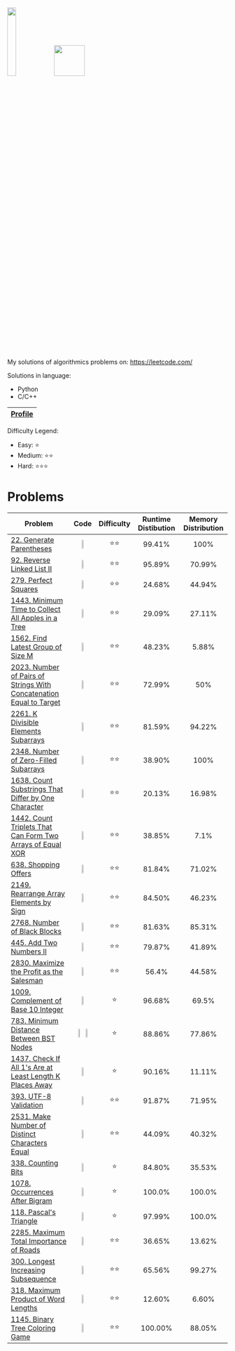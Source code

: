 # <img src="https://leetcode.com/static/webpack_bundles/images/logo-dark.e99485d9b.svg"  width="20%" height="20%"> </img> <img allign="right" src="https://assets.leetcode.com/static_assets/marketing/2023-50.gif" width="70" height="70">
My solutions of algorithmics problems on: https://leetcode.com/

Solutions in language:
* Python
* C/C++

[Leetcode Profile]:https://leetcode.com/user2261gr/

| [Profile][Leetcode Profile]   |
|-------------------------------|
Difficulty Legend:
* Easy: ⭐
* Medium: ⭐⭐
* Hard: ⭐⭐⭐


# Problems

[22. Generate Parentheses]: https://leetcode.com/problems/generate-parentheses/
[92. Reverse Linked List II]: https://leetcode.com/problems/reverse-linked-list-ii/
[279. Perfect Squares]: https://leetcode.com/problems/perfect-squares/
[1443. Minimum Time to Collect All Apples in a Tree]: https://leetcode.com/problems/minimum-time-to-collect-all-apples-in-a-tree/
[1562. Find Latest Group of Size M]: https://leetcode.com/problems/find-latest-group-of-size-m/
[2023. Number of Pairs of Strings With Concatenation Equal to Target]: https://leetcode.com/problems/number-of-pairs-of-strings-with-concatenation-equal-to-target/
[2261. K Divisible Elements Subarrays]: https://leetcode.com/problems/k-divisible-elements-subarrays/
[2348. Number of Zero-Filled Subarrays]: https://leetcode.com/problems/number-of-zero-filled-subarrays/
[1638. Count Substrings That Differ by One Character]: https://leetcode.com/problems/count-substrings-that-differ-by-one-character/
[1442. Count Triplets That Can Form Two Arrays of Equal XOR]: https://leetcode.com/problems/count-triplets-that-can-form-two-arrays-of-equal-xor/
[638. Shopping Offers]: https://leetcode.com/problems/shopping-offers/
[2149. Rearrange Array Elements by Sign]: https://leetcode.com/problems/rearrange-array-elements-by-sign/
[2768. Number of Black Blocks]: https://leetcode.com/problems/number-of-black-blocks/
[445. Add Two Numbers II]: https://leetcode.com/problems/add-two-numbers-ii/
[2830. Maximize the Profit as the Salesman]: https://leetcode.com/problems/maximize-the-profit-as-the-salesman/
[1009. Complement of Base 10 Integer]: https://leetcode.com/problems/complement-of-base-10-integer/
[783. Minimum Distance Between BST Nodes]: https://leetcode.com/problems/minimum-distance-between-bst-nodes/
[1437. Check If All 1's Are at Least Length K Places Away]: https://leetcode.com/problems/check-if-all-1s-are-at-least-length-k-places-away/
[393. UTF-8 Validation]: https://leetcode.com/problems/utf-8-validation/
[2531. Make Number of Distinct Characters Equal]: https://leetcode.com/problems/make-number-of-distinct-characters-equal/
[338. Counting Bits]: https://leetcode.com/problems/counting-bits/
[1078. Occurrences After Bigram]: https://leetcode.com/problems/occurrences-after-bigram/
[118. Pascal's Triangle]: https://leetcode.com/problems/pascals-triangle/
[2285. Maximum Total Importance of Roads]: https://leetcode.com/problems/maximum-total-importance-of-roads/description/
[300. Longest Increasing Subsequence]: https://leetcode.com/problems/longest-increasing-subsequence/
[318. Maximum Product of Word Lengths]: https://leetcode.com/problems/maximum-product-of-word-lengths/description/
[1145. Binary Tree Coloring Game]: https://leetcode.com/problems/binary-tree-coloring-game/description/

| Problem |                                                                                                                                                         Code                                                                                                                                                          | Difficulty | Runtime Distibution | Memory Distribution |
|---------|:---------------------------------------------------------------------------------------------------------------------------------------------------------------------------------------------------------------------------------------------------------------------------------------------------------------------:|:----------:|:-------------------:|:-------------------:|
|[22. Generate Parentheses]|                          <a href="https://github.com/bartlomiej-niemiec/leetcode-solutions/blob/main/Solutions/22.%20Generate%20Parentheses/Python/generate_parentheses.py"><img src="https://upload.wikimedia.org/wikipedia/commons/c/c3/Python-logo-notext.svg"  width="30%" height="30%"></img></a>                          |     ⭐⭐     |       99.41%        |        100%         |
|[92. Reverse Linked List II]|                      <a href="https://github.com/bartlomiej-niemiec/leetcode-solutions/blob/main/Solutions/92.%20Reverse%20Linked%20List%20II/Python/reverse_linkedlist_ii.py"><img src="https://upload.wikimedia.org/wikipedia/commons/c/c3/Python-logo-notext.svg"  width="30%" height="30%"></img></a>                       |     ⭐⭐     |       95.89%        |       70.99%        |
|[279. Perfect Squares]|                                 <a href="https://github.com/bartlomiej-niemiec/leetcode-solutions/blob/main/Solutions/279.%20Perfect%20Squares/Python/numSquares.py"><img src="https://upload.wikimedia.org/wikipedia/commons/c/c3/Python-logo-notext.svg"  width="30%" height="30%"></img></a>                                 |     ⭐⭐     |       24.68%        |       44.94%        |
|[1443. Minimum Time to Collect All Apples in a Tree]|            <a href="https://github.com/bartlomiej-niemiec/leetcode-solutions/blob/main/Solutions/1443.%20Minimum%20Time%20to%20Collect%20All%20Apples%20in%20a%20Tree/Python/min_time.py"><img src="https://upload.wikimedia.org/wikipedia/commons/c/c3/Python-logo-notext.svg"  width="30%" height="30%"></img></a>            |     ⭐⭐     |       29.09%        |       27.11%        |
|[1562. Find Latest Group of Size M]|                   <a href="https://github.com/bartlomiej-niemiec/leetcode-solutions/blob/main/Solutions/1562.%20Find%20Latest%20Group%20of%20Size%20M/Python/find_latest_step.py"><img src="https://upload.wikimedia.org/wikipedia/commons/c/c3/Python-logo-notext.svg"  width="30%" height="30%"></img></a>                    |     ⭐⭐     |       48.23%        |        5.88%        |
|[2023. Number of Pairs of Strings With Concatenation Equal to Target]| <a href="https://github.com/bartlomiej-niemiec/leetcode-solutions/blob/main/Solutions/2023.%20Number%20of%20Pairs%20of%20Strings%20With%20Concatenation%20Equal%20to%20Target/Python/numOfPairs.py"><img src="https://upload.wikimedia.org/wikipedia/commons/c/c3/Python-logo-notext.svg"  width="30%" height="30%"></img></a>  |     ⭐⭐     |       72.99%        |         50%         |
|[2261. K Divisible Elements Subarrays]|             <a href="https://github.com/bartlomiej-niemiec/leetcode-solutions/blob/main/Solutions/2261.%20K%20Divisible%20Elements%20Subarrays/Python/k_divisible_elements_subarrays.py"><img src="https://upload.wikimedia.org/wikipedia/commons/c/c3/Python-logo-notext.svg"  width="30%" height="30%"></img></a>             |     ⭐⭐     |       81.59%        |       94.22%        |
|[2348. Number of Zero-Filled Subarrays]|                 <a href="https://github.com/bartlomiej-niemiec/leetcode-solutions/blob/main/Solutions/2348.%20Number%20of%20Zero-Filled%20Subarrays/Python/zero_filled_subarays.py"><img src="https://upload.wikimedia.org/wikipedia/commons/c/c3/Python-logo-notext.svg"  width="30%" height="30%"></img></a>                  |     ⭐⭐     |       38.90%        |        100%         |
|[1638. Count Substrings That Differ by One Character]|          <a href="https://github.com/bartlomiej-niemiec/leetcode-solutions/blob/main/Solutions/1638.%20Count%20Substrings%20That%20Differ%20by%20One%20Character/Python/countSubstrings.py"><img src="https://upload.wikimedia.org/wikipedia/commons/c/c3/Python-logo-notext.svg"  width="30%" height="30%"></img></a>          |     ⭐⭐     |       20.13%        |       16.98%        |
|[1442. Count Triplets That Can Form Two Arrays of Equal XOR]| <a href="https://github.com/bartlomiej-niemiec/leetcode-solutions/blob/main/Solutions/1442.%20Count%20Triplets%20That%20Can%20Form%20Two%20Arrays%20of%20Equal%20XOR/Python/countTriplets.py"><img src="https://upload.wikimedia.org/wikipedia/commons/c/c3/Python-logo-notext.svg"  width="30%" height="30%"></img></a> |     ⭐⭐     |       38.85%        |        7.1%         |
|[638. Shopping Offers]|                            <a href="https://github.com/bartlomiej-niemiec/leetcode-solutions/blob/main/Solutions/638.%20Shopping%20Offers/Python/shoppingOffers.py"><img src="https://upload.wikimedia.org/wikipedia/commons/c/c3/Python-logo-notext.svg"  width="30%" height="30%"></img></a>                            |     ⭐⭐     |       81.84%        |       71.02%        |
|[2149. Rearrange Array Elements by Sign]|               <a href="https://github.com/bartlomiej-niemiec/leetcode-solutions/blob/main/Solutions/2149.%20Rearrange%20Array%20Elements%20by%20Sign/Python/rearrangeArray.py"><img src="https://upload.wikimedia.org/wikipedia/commons/c/c3/Python-logo-notext.svg"  width="30%" height="30%"></img></a>                |     ⭐⭐     |       84.50%        |       46.23%        |
|[2768. Number of Black Blocks]|                    <a href="https://github.com/bartlomiej-niemiec/leetcode-solutions/blob/main/Solutions/2768.%20Number%20of%20Black%20Blocks/Python/countBlackBlocks.py"><img src="https://upload.wikimedia.org/wikipedia/commons/c/c3/Python-logo-notext.svg"  width="30%" height="30%"></img></a>                     |     ⭐⭐     |       81.63%        |       85.31%        |
|[445. Add Two Numbers II]|                        <a href="https://github.com/bartlomiej-niemiec/leetcode-solutions/blob/main/Solutions/445.%20Add%20Two%20Numbers%20II/Python/addTwoNumbersII.py"><img src="https://upload.wikimedia.org/wikipedia/commons/c/c3/Python-logo-notext.svg"  width="30%" height="30%"></img></a>                        |     ⭐⭐     |       79.87%        |       41.89%        |
|[2830. Maximize the Profit as the Salesman]|           <a href="https://github.com/bartlomiej-niemiec/leetcode-solutions/blob/main/Solutions/2830.%20Maximize%20the%20Profit%20as%20the%20Salesman/Python/maximizetheprofit.py"><img src="https://upload.wikimedia.org/wikipedia/commons/c/c3/Python-logo-notext.svg"  width="30%" height="30%"></img></a>            |     ⭐⭐     |        56.4%        |       44.58%        |
|[1009. Complement of Base 10 Integer]|                   <a href="https://github.com/bartlomiej-niemiec/leetcode-solutions/blob/main/Solutions/1009.%20Complement%20of%20Base%2010%20Integer/Python/bitwiseComplement.py"><img src="https://upload.wikimedia.org/wikipedia/commons/c/c3/Python-logo-notext.svg"  width="30%" height="30%"></img></a>                   |     ⭐      |       96.68%        |        69.5%        |
|[783. Minimum Distance Between BST Nodes]|                  <a href="https://github.com/bartlomiej-niemiec/leetcode-solutions/blob/main/Solutions/783.%20Minimum%20Distance%20Between%20BST%20Nodes/Python/minDiffInBST.py"><img src="https://upload.wikimedia.org/wikipedia/commons/c/c3/Python-logo-notext.svg"  width="30%" height="30%"></img></a>  <a href="https://github.com/bartlomiej-niemiec/leetcode-solutions/blob/main/Solutions/783.%20Minimum%20Distance%20Between%20BST%20Nodes/C%2B%2B/minDiffInBST.cpp"><img src="https://upload.wikimedia.org/wikipedia/commons/thumb/1/18/ISO_C%2B%2B_Logo.svg/1822px-ISO_C%2B%2B_Logo.svg.png"  width="30%" height="30%"></img></a>                   |     ⭐      |       88.86%        |       77.86%        |
|[1437. Check If All 1's Are at Least Length K Places Away]| <a href="https://github.com/bartlomiej-niemiec/leetcode-solutions/blob/main/Solutions/1437.%20Check%20If%20All%201's%20Are%20at%20Least%20Length%20K%20Places%20Away/C%2B%2B/kLengthApart.cpp"><img src="https://upload.wikimedia.org/wikipedia/commons/thumb/1/18/ISO_C%2B%2B_Logo.svg/1822px-ISO_C%2B%2B_Logo.svg.png"  width="30%" height="30%"></img></a>  |     ⭐      |       90.16%        |       11.11%        |
|[393. UTF-8 Validation]| <a href="https://github.com/bartlomiej-niemiec/leetcode-solutions/blob/main/Solutions/393.%20UTF-8%20Validation/C%2B%2B/validUtf8.cpp"><img src="https://upload.wikimedia.org/wikipedia/commons/thumb/1/18/ISO_C%2B%2B_Logo.svg/1822px-ISO_C%2B%2B_Logo.svg.png"  width="30%" height="30%"></img></a>  |     ⭐⭐     |       91.87%        |       71.95%        |
|[2531. Make Number of Distinct Characters Equal]| <a href="https://github.com/bartlomiej-niemiec/leetcode-solutions/blob/main/Solutions/2531.%20Make%20Number%20of%20Distinct%20Characters%20Equal/C%2B%2B/isItPossible.cpp"><img src="https://upload.wikimedia.org/wikipedia/commons/thumb/1/18/ISO_C%2B%2B_Logo.svg/1822px-ISO_C%2B%2B_Logo.svg.png"  width="30%" height="30%"></img></a>  |     ⭐⭐     |       44.09%        |       40.32%        |
|[338. Counting Bits]| <a href="https://github.com/bartlomiej-niemiec/leetcode-solutions/blob/main/Solutions/338.%20Counting%20Bits/Python/countBits.py"><img src="https://upload.wikimedia.org/wikipedia/commons/c/c3/Python-logo-notext.svg"  width="30%" height="30%"></img></a>  |     ⭐      |       84.80%        |       35.53%        |
|[1078. Occurrences After Bigram]| <a href="https://github.com/bartlomiej-niemiec/leetcode-solutions/blob/main/Solutions/1078.%20Occurrences%20After%20Bigram/C/findOcurrences.c"><img src="https://upload.wikimedia.org/wikipedia/commons/1/19/C_Logo.png?20201023095457"  width="30%" height="30%"></img></a>  |     ⭐      |       100.0%        |       100.0%        |
|[118. Pascal's Triangle]| <a href="https://github.com/bartlomiej-niemiec/leetcode-solutions/blob/main/Solutions/118.%20Pascal's%20Triangle/Python/generate.py"><img src="https://upload.wikimedia.org/wikipedia/commons/c/c3/Python-logo-notext.svg"  width="30%" height="30%"></img></a>  |     ⭐      |       97.99%        |       100.0%        |
|[2285. Maximum Total Importance of Roads]| <a href="https://github.com/bartlomiej-niemiec/leetcode-solutions/blob/main/Solutions/2285.%20Maximum%20Total%20Importance%20of%20Roads/C%2B%2B/maximumImportance.cpp"><img src="https://upload.wikimedia.org/wikipedia/commons/thumb/1/18/ISO_C%2B%2B_Logo.svg/1822px-ISO_C%2B%2B_Logo.svg.png"  width="30%" height="30%"></img></a>  |     ⭐⭐     |       36.65%        |       13.62%        |
|[300. Longest Increasing Subsequence]| <a href="https://github.com/bartlomiej-niemiec/leetcode-solutions/blob/main/Solutions/300.%20Longest%20Increasing%20Subsequence/Python/lengthofLIS.py"><img src="https://upload.wikimedia.org/wikipedia/commons/c/c3/Python-logo-notext.svg"  width="30%" height="30%"></img></a>  |     ⭐⭐      |       65.56%        |       99.27%        |
|[318. Maximum Product of Word Lengths]| <a href="https://github.com/bartlomiej-niemiec/leetcode-solutions/blob/main/Solutions/318.%20Maximum%20Product%20of%20Word%20Lengths/C%2B%2B/maxProduct.cpp"><img src="https://upload.wikimedia.org/wikipedia/commons/thumb/1/18/ISO_C%2B%2B_Logo.svg/1822px-ISO_C%2B%2B_Logo.svg.png"  width="30%" height="30%"></img></a>  |     ⭐⭐      |       12.60%        |        6.60%        |
|[1145. Binary Tree Coloring Game]| <a href="https://github.com/bartlomiej-niemiec/leetcode-solutions/blob/main/Solutions/1145.%20Binary%20Tree%20Coloring%20Game/C%2B%2B/Solution.cpp"><img src="https://upload.wikimedia.org/wikipedia/commons/thumb/1/18/ISO_C%2B%2B_Logo.svg/1822px-ISO_C%2B%2B_Logo.svg.png"  width="30%" height="30%"></img></a>  |     ⭐⭐      |       100.00%       |       88.05%        |